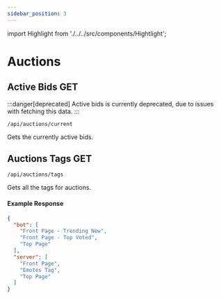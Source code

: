 ```yaml
---
sidebar_position: 3
---
```


import Highlight from './../../src/components/Hightlight';

# Auctions

## Active Bids <Highlight color="#25c2a0">GET</Highlight>

:::danger[deprecated]
Active bids is currently deprecated, due to issues with fetching this data.
:::

```
/api/auctions/current
```

Gets the currently active bids.

## Auctions Tags <Highlight color="#25c2a0">GET</Highlight>

```
/api/auctions/tags
```

Gets all the tags for auctions.

#### Example Response

```json
{
  "bot": [
    "Front Page - Trending New",
    "Front Page - Top Voted",
    "Top Page"
  ],
  "server": [
    "Front Page",
    "Emotes Tag",
    "Top Page"
  ]
}
```

